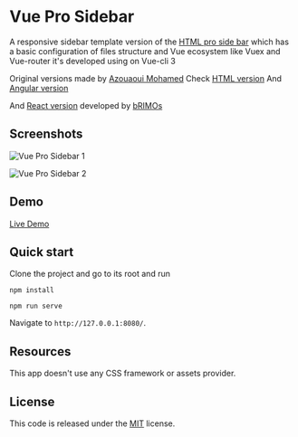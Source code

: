 # Vue Pro Sidebar

A responsive sidebar template  version of the [HTML pro side bar](https://github.com/azouaoui-med/pro-sidebar-template) 
which has a basic configuration of files structure and Vue ecosystem like Vuex and Vue-router
it's developed using on Vue-cli 3

Original versions made by [Azouaoui Mohamed](https://github.com/azouaoui-med/)
Check [HTML version](https://github.com/azouaoui-med/pro-sidebar-template)
And [Angular version](https://github.com/azouaoui-med/angular-pro-sidebar)

And [React version](https://github.com/bRIMOs/react-pro-sidebar/) developed by [bRIMOs](https://github.com/bRIMOs/)
## Screenshots 

![Vue Pro Sidebar 1](https://i.imgur.com/sTXOnj2.png)

![Vue Pro Sidebar 2](https://i.imgur.com/G1QaTSy.png)



## Demo

[Live Demo](http://boussadjra.github.io/vue-pro-sidebar)

## Quick start

Clone the project and go to its root and run
```
npm install 

npm run serve
```

Navigate to `http://127.0.0.1:8080/`.

## Resources

This app doesn't use any CSS framework or assets provider.

## License
This code is released under the [MIT]() license.
